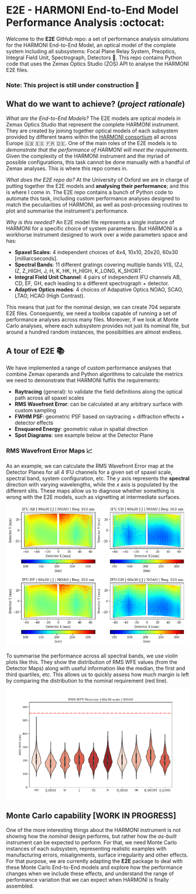 # E2E - HARMONI End-to-End Model Performance Analysis :octocat:

Welcome to the **E2E** GitHub repo: a set of performance analysis simulations for the HARMONI End-to-End Model, an optical model of the complete system including all subsystems: Focal Plane Relay System, Preoptics, Integral Field Unit, Spectrograph, Detectors :telescope:. This repo contains Python code that uses the Zemax Optics Studio (ZOS) API to analyse the HARMONI E2E files.

### Note: This project is still under construction 🚧

## What do we want to achieve? (*project rationale*)

*What are the End-to-End Models?* The E2E models are optical models in Zemax Optics Studio that represent the complete HARMONI instrument. They are created by joining together optical models of each subsystem provided by different teams within the [HARMONI consortium](https://auditore.cab.inta-csic.es/harmoni/consortium/) all across Europe :gb: :es: :fr: :de:. One of the main roles of the E2E models is to _demonstrate that the performance of HARMONI will meet the requirements_. Given the complexity of the HARMONI instrument and the myriad of possible configurations, this task cannot be done manually with a handful of Zemax analyses. This is where this repo comes in.

*What does the E2E repo do?* At the University of Oxford we are in charge of putting together the E2E models and **analysing their performance**; and this is where I come in. The E2E repo contains a bunch of Python code to automate this task, including custom performance analyses designed to match the peculiarities of HARMONI, as well as post-processing routines to plot and summarise the instrument's performance.

*Why is this needed?* An E2E model file represents a single instance of HARMONI for a specific choice of system parameters. But HARMONI is a workhorse instrument designed to work over a wide parameters space and has:

* **Spaxel Scales**: 4 independent choices of 4x4, 10x10, 20x20, 60x30 [milliarcseconds].
* **Spectral Bands**: 11 different gratings covering multiple bands VIS, IZJ, IZ, Z_HIGH, J, H, K, HK, H_HIGH, K_LONG, K_SHORT.
* **Integral Field Unit Channel**: 4 pairs of independent IFU channels AB, CD, EF, GH, each leading to a different spectrograph + detector.
* **Adaptive Optics modes**: 4 choices of Adapative Optics NOAO, SCAO, LTAO, HCAO (High Contrast).

This means that just for the nominal design, we can create 704 separate E2E files. Consequently, we need a toolbox capable of running a set of performance analyses across many files. Moreover, if we look at Monte Carlo analyses, where each subsystem provides not just its nominal file, but around a hundred random instances, the possibilities are almost endless.

## A tour of E2E :books:

We have implemented a range of custom performance analyses that combine Zemax operands and Python algorithms to calculate the metrics we need to demonstrate that HARMONI fulfils the requirements:

* **Raytracing** (general): to validate the field definitions along the optical path across all spaxel scales
* **RMS Wavefront Error**: can be calculated at any arbitrary surface with custom sampling
* **FWHM PSF**: geometric PSF based on raytracing + diffraction effects + detector effects
* **Ensquared Energy**: geometric value in spatial direction
* **Spot Diagrams**: see example below at the Detector Plane

### RMS Wavefront Error Maps :chart_with_upwards_trend:
As an example, we can calculate the RMS Wavefront Error map at the Detector Planes for all 4 IFU channels for a given set of spaxel scale, spectral band, system configuration, etc. The _y_ axis represents the **spectral** direction with varying wavelengths, while the _x_ axis is populated by the different slits. These maps allow us to diagnose whether something is wrong with the E2E models, such as vignetting at intermediate surfaces.

![RMS WFE](images/RMS.png?raw=true)

To summarise the performance across all spectral bands, we use _violin_ plots like this. They show the distribution of RMS WFE values (from the Detector Maps) along with useful information like the median, the first and third quartiles, etc. This allows us to quickly assess how much margin is left by comparing the distribution to the nominal requirement (red line).

![Violin](images/violin.png?raw=true "Violin")

## Monte Carlo capability [**WORK IN PROGRESS**]

One of the more interesting things about the HARMONI instrument is not showing how the *nominal* design performs, but rather how the *as-built* instrument can be expected to perform. For that, we need Monte Carlo instances of each subsystem, representing realistic examples with manufacturing errors, misalignments, surface irregularity and other effects. For that purpose, we are currently adapting the **E2E** package to deal with these Monte Carlo End-to-End models and explore how the performance changes when we include these effects, and understand the range of performance variation that we can expect when HARMONI is finally assembled. 
